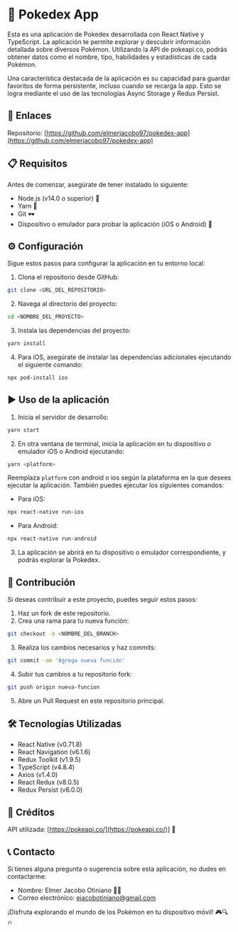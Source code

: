 # 🌟 Pokedex App

Esta es una aplicación de Pokedex desarrollada con React Native y TypeScript. La aplicación te permite explorar y descubrir información detallada sobre diversos Pokémon. Utilizando la API de pokeapi.co, podrás obtener datos como el nombre, tipo, habilidades y estadísticas de cada Pokémon.

Una característica destacada de la aplicación es su capacidad para guardar favoritos de forma persistente, incluso cuando se recarga la app. Esto se logra mediante el uso de las tecnologías Async Storage y Redux Persist.

## 🔗 Enlaces

Repositorio: [https://github.com/elmerjacobo97/pokedex-app](https://github.com/elmerjacobo97/pokedex-app)

## 📋 Requisitos

Antes de comenzar, asegúrate de tener instalado lo siguiente:

- Node.js (v14.0 o superior) 🚀
- Yarn 🧶
- Git 🕶️
- Dispositivo o emulador para probar la aplicación (iOS o Android) 📱

## ⚙️ Configuración

Sigue estos pasos para configurar la aplicación en tu entorno local:

1. Clona el repositorio desde GitHub:

```bash
git clone <URL_DEL_REPOSITORIO>
```

2. Navega al directorio del proyecto:

```bash
cd <NOMBRE_DEL_PROYECTO>
```

3. Instala las dependencias del proyecto:

```bash
yarn install
```

4. Para iOS, asegúrate de instalar las dependencias adicionales ejecutando el siguiente comando:

```bash
npx pod-install ios
```

## ▶️ Uso de la aplicación

1. Inicia el servidor de desarrollo:

```bash
yarn start
```

2. En otra ventana de terminal, inicia la aplicación en tu dispositivo o emulador iOS o Android ejecutando:

```bash
yarn <platform>
```

Reemplaza `platform` con android o ios según la plataforma en la que desees ejecutar la aplicación. También puedes ejecutar los siguientes comandos:

- Para iOS:

```bash
npx react-native run-ios
```

- Para Android:

```bash
npx react-native run-android
```

3. La aplicación se abrirá en tu dispositivo o emulador correspondiente, y podrás explorar la Pokedex.

## 🤝 Contribución

Si deseas contribuir a este proyecto, puedes seguir estos pasos:

1. Haz un fork de este repositorio.
2. Crea una rama para tu nueva función:

```bash
git checkout -b <NOMBRE_DEL_BRANCH>
```

3. Realiza los cambios necesarios y haz commits:

```bash
git commit -am 'Agrega nueva función'
```

4. Subir tus cambios a tu repositorio fork:

```bash
git push origin nueva-funcion
```

5. Abre un Pull Request en este repositorio principal.

## 🛠️ Tecnologías Utilizadas

- React Native (v0.71.8)
- React Navigation (v6.1.6)
- Redux Toolkit (v1.9.5)
- TypeScript (v4.8.4)
- Axios (v1.4.0)
- React Redux (v8.0.5)
- Redux Persist (v6.0.0)

## 🌟 Créditos

API utilizada: [https://pokeapi.co/](https://pokeapi.co/)] 🐾

## 📞 Contacto

Si tienes alguna pregunta o sugerencia sobre esta aplicación, no dudes en contactarme:

- Nombre: Elmer Jacobo Otiniano 🙋‍♂️
- Correo electrónico: [ejacobotiniano@gmail.com](mailto:ejacobotiniano@gmail.com)

¡Disfruta explorando el mundo de los Pokémon en tu dispositivo móvil! 🎮🔍🔥
